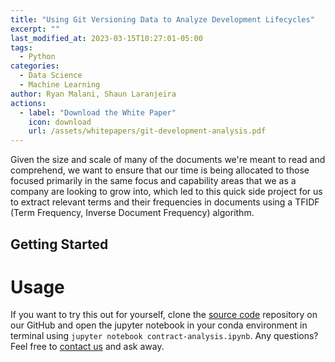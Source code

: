 ```yaml
---
title: "Using Git Versioning Data to Analyze Development Lifecycles"
excerpt: ""
last_modified_at: 2023-03-15T10:27:01-05:00
tags:
  - Python
categories:
  - Data Science
  - Machine Learning
author: Ryan Malani, Shaun Laranjeira
actions:
  - label: "Download the White Paper"
    icon: download
    url: /assets/whitepapers/git-development-analysis.pdf
---
```


Given the size and scale of many of the documents we're meant to read and comprehend, we want to ensure that our time is being allocated to those focused primarily in the same focus and capability areas that we as a company are looking to grow into, which led to this quick side project for us to extract relevant terms and their frequencies in documents using a TFIDF (Term Frequency, Inverse Document Frequency) algorithm.

## Getting Started

# Usage

If you want to try this out for yourself, clone the [source code](https://github.com/INflow-Federal/contract-analysis) repository on our GitHub and open the jupyter notebook in your conda environment in terminal using `jupyter notebook contract-analysis.ipynb`. Any questions? Feel free to [contact us](mailto:labs@inflowfed.com) and ask away.
